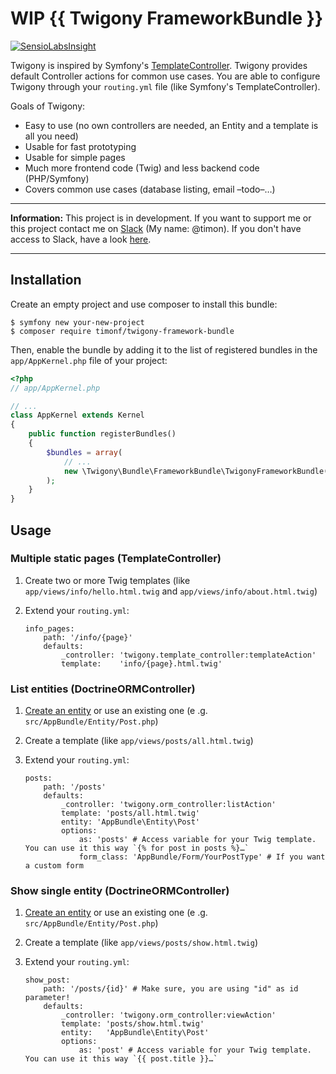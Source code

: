WIP {{ Twigony FrameworkBundle }}
=================================

[![SensioLabsInsight](https://insight.sensiolabs.com/projects/a20684cb-83aa-486f-8bec-e0a4cd3ae307/mini.png)](https://insight.sensiolabs.com/projects/a20684cb-83aa-486f-8bec-e0a4cd3ae307)

Twigony is inspired by Symfony's [TemplateController](http://symfony.com/doc/3.3/templating/render_without_controller.html).
Twigony provides default Controller actions for common use cases. You are able to configure Twigony through your
`routing.yml` file (like Symfony's TemplateController).

Goals of Twigony:

 * Easy to use (no own controllers are needed, an Entity and a template is all you need)
 * Usable for fast prototyping
 * Usable for simple pages
 * Much more frontend code (Twig) and less backend code (PHP/Symfony)
 * Covers common use cases (database listing, email –todo–…)

---------------------------------------

**Information:** This project is in development. If you want to support me
or this project contact me on [Slack](https://symfony-devs.slack.com) (My name: @timon).
If you don't have access to Slack, have a look [here](http://symfony.com/support).

---------------------------------------

Installation
------------

Create an empty project and use composer to install this bundle:

```console
$ symfony new your-new-project
$ composer require timonf/twigony-framework-bundle
```

Then, enable the bundle by adding it to the list of registered bundles
in the `app/AppKernel.php` file of your project:

```php
<?php
// app/AppKernel.php

// ...
class AppKernel extends Kernel
{
    public function registerBundles()
    {
        $bundles = array(
            // ...
            new \Twigony\Bundle\FrameworkBundle\TwigonyFrameworkBundle(),
        );
    }
}
```

Usage
-----

### Multiple static pages (TemplateController)

1.  Create two or more Twig templates (like `app/views/info/hello.html.twig` and `app/views/info/about.html.twig`)
2.  Extend your `routing.yml`:
        
        info_pages:
            path: '/info/{page}'
            defaults:
                _controller: 'twigony.template_controller:templateAction'
                template:    'info/{page}.html.twig'


### List entities (DoctrineORMController)

1.  [Create an entity](http://symfony.com/doc/3.3/doctrine.html#creating-an-entity-class)
    or use an existing one (e .g. `src/AppBundle/Entity/Post.php`)
2.  Create a template (like `app/views/posts/all.html.twig`)
3.  Extend your `routing.yml`:

        posts:
            path: '/posts'
            defaults:
                _controller: 'twigony.orm_controller:listAction'
                template: 'posts/all.html.twig'
                entity: 'AppBundle\Entity\Post'
                options:
                    as: 'posts' # Access variable for your Twig template. You can use it this way `{% for post in posts %}…`
                    form_class: 'AppBundle/Form/YourPostType' # If you want a custom form

### Show single entity (DoctrineORMController)

1.  [Create an entity](http://symfony.com/doc/3.3/doctrine.html#creating-an-entity-class)
    or use an existing one (e .g. `src/AppBundle/Entity/Post.php`)
2.  Create a template (like `app/views/posts/show.html.twig`)
3.  Extend your `routing.yml`:

        show_post:
            path: '/posts/{id}' # Make sure, you are using "id" as id parameter!
            defaults:
                _controller: 'twigony.orm_controller:viewAction'
                template: 'posts/show.html.twig'
                entity:   'AppBundle\Entity\Post'
                options:
                    as: 'post' # Access variable for your Twig template. You can use it this way `{{ post.title }}…`
